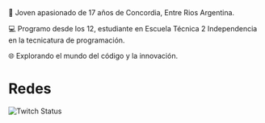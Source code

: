 <link rel="stylesheet" href="https://cdn.jsdelivr.net/npm/bootstrap-icons@1.11.2/font/bootstrap-icons.min.css">
🚀 Joven apasionado de 17 años de Concordia, Entre Rios Argentina.

💻 Programo desde los 12, estudiante en Escuela Técnica 2 Independencia en la tecnicatura de programación.

🌐 Explorando el mundo del código y la innovación.

# Redes
![Twitch Status](https://img.shields.io/twitch/status/%3Aferchupessoa)



